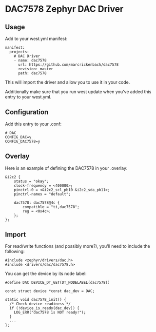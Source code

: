 # DAC7578 Zephyr DAC Driver

## Usage

Add to your west.yml manifest: 

```
manifest:
  projects:
    # DAC Driver
    - name: dac7578
      url: https://github.com/marcrickenbach/dac7578
      revision: master
      path: dac7578
```

This will import the driver and allow you to use it in your code.

Additionally make sure that you run west update when you've added this entry to your west.yml.


## Configuration

Add this entry to your .conf:

```
# DAC
CONFIG_DAC=y
CONFIG_DAC7578=y
```


## Overlay

Here is an example of defining the DAC7578 in your .overlay:

```
&i2c2 {
    status = "okay";
    clock-frequency = <400000>;
    pinctrl-0 = <&i2c2_scl_pb10 &i2c2_sda_pb11>;
    pinctrl-names = "default";

    dac7578: dac7578@4c {
        compatible = "ti,dac7578";
        reg = <0x4c>;
    };
};
```

## Import

For read/write functions (and possibly more?), you'll need to include the following:

```
#include <zephyr/drivers/dac.h>
#include <drivers/dac/dac7578.h>
```

You can get the device by its node label:

```
#define DAC DEVICE_DT_GET(DT_NODELABEL(dac7578))

const struct device *const dac_dev = DAC;

static void dac7578_init() {
  /* Check device readiness */
  if (!device_is_ready(dac_dev)) {
    LOG_ERR("dac7578 is NOT ready!");
  }
  ...
};
```